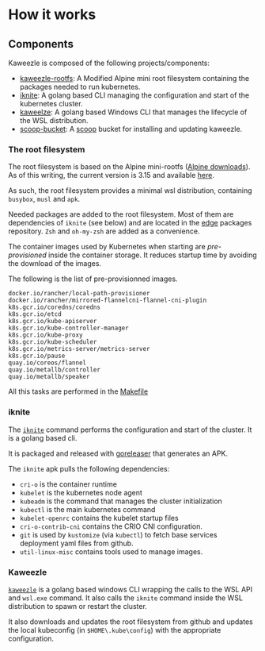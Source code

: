 # How it works

## Components

Kaweezle is composed of the following projects/components:

- [kaweezle-rootfs](https://github.com/kaweezle/kaweezle-rootfs): A Modified
  Alpine mini root filesystem containing the packages needed to run kubernetes.
- [iknite](https://github.com/kaweezle/iknite): A golang based CLI managing the
  configuration and start of the kubernetes cluster.
- [kaweelze](https://github.com/kaweezle/kaweezle): A golang based Windows CLI
  that manages the lifecycle of the WSL distribution.
- [scoop-bucket](https://github.com/kaweezle/scoop-bucket): A
  [scoop](https://scoop.sh/) bucket for installing and updating kaweezle.

### The root filesystem

The root filesystem is based on the Alpine mini-rootfs
([Alpine downloads](https://alpinelinux.org/downloads/)). As of this writing,
the current version is 3.15 and available
[here](https://dl-cdn.alpinelinux.org/alpine/v3.15/releases/x86_64/alpine-minirootfs-3.15.0-x86_64.tar.gz).

As such, the root filesystem provides a minimal wsl distribution, containing
`busybox`, `musl` and `apk`.

Needed packages are added to the root filesystem. Most of them are dependencies
of `iknite` (see below) and are located in the
[edge](https://wiki.alpinelinux.org/wiki/Edge) packages repository. `Zsh` and
`oh-my-zsh` are added as a convenience.

The container images used by Kubernetes when starting are _pre-provisioned_
inside the container storage. It reduces startup time by avoiding the download
of the images.

The following is the list of pre-provisionned images.

```
docker.io/rancher/local-path-provisioner
docker.io/rancher/mirrored-flannelcni-flannel-cni-plugin
k8s.gcr.io/coredns/coredns
k8s.gcr.io/etcd
k8s.gcr.io/kube-apiserver
k8s.gcr.io/kube-controller-manager
k8s.gcr.io/kube-proxy
k8s.gcr.io/kube-scheduler
k8s.gcr.io/metrics-server/metrics-server
k8s.gcr.io/pause
quay.io/coreos/flannel
quay.io/metallb/controller
quay.io/metallb/speaker
```

All this tasks are performed in the
[Makefile](https://github.com/kaweezle/kaweezle-rootfs/blob/main/Makefile#L63)

### iknite

The [`iknite`](https://github.com/kaweezle/iknite) command performs the
configuration and start of the cluster. It is a golang based cli.

It is packaged and released with [goreleaser](https://goreleaser.com/) that
generates an APK.

The `iknite` apk pulls the following dependencies:

- `cri-o` is the container runtime
- `kubelet` is the kubernetes node agent
- `kubeadm` is the command that manages the cluster initialization
- `kubectl` is the main kubernetes command
- `kubelet-openrc` contains the kubelet startup files
- `cri-o-contrib-cni` contains the CRIO CNI configuration.
- `git` is used by `kustomize` (via `kubectl`) to fetch base services deployment
  yaml files from github.
- `util-linux-misc` contains tools used to manage images.

### Kaweezle

[`kaweezle`](https://github.com/kaweezle/kaweezle) is a golang based windows CLI
wrapping the calls to the WSL API and `wsl.exe` command. It also calls the
`iknite` command inside the WSL distribution to spawn or restart the cluster.

It also downloads and updates the root filesystem from github and updates the
local kubeconfig (in `$HOME\.kube\config`) with the appropriate configuration.
